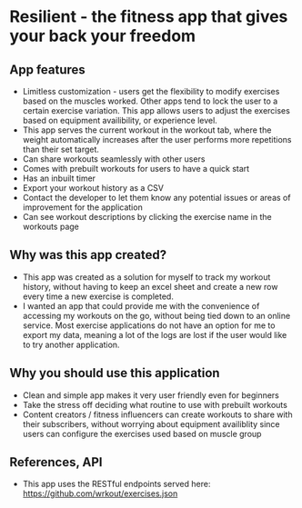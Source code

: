 # Resilient - the fitness app that gives your back your freedom

## App features
- Limitless customization - users get the flexibility to modify exercises based on the muscles worked. Other apps tend to lock the user to a certain exercise variation. This app allows users to adjust the exercises based on equipment availibility, or experience level.
- This app serves the current workout in the workout tab, where the weight automatically increases after the user performs more repetitions than their set target.
- Can share workouts seamlessly with other users
- Comes with prebuilt workouts for users to have a quick start
- Has an inbuilt timer 
- Export your workout history as a CSV
- Contact the developer to let them know any potential issues or areas of improvement for the application
- Can see workout descriptions by clicking the exercise name in the workouts page

## Why was this app created?
- This app was created as a solution for myself to track my workout history, without having to keep an excel sheet and create a new row every time a new exercise is completed.
- I wanted an app that could provide me with the convenience of accessing my workouts on the go, without being tied down to an online service. Most exercise applications do not have an option for me to export my data, meaning a lot of the logs are lost if the user would like to try another application.

## Why you should use this application
- Clean and simple app makes it very user friendly even for beginners
- Take the stress off deciding what routine to use with prebuilt workouts
- Content creators / fitness influencers can create workouts to share with their subscribers, without worrying about equipment availiblity since users can configure the exercises used based on muscle group

## References, API
- This app uses the RESTful endpoints served here: https://github.com/wrkout/exercises.json

